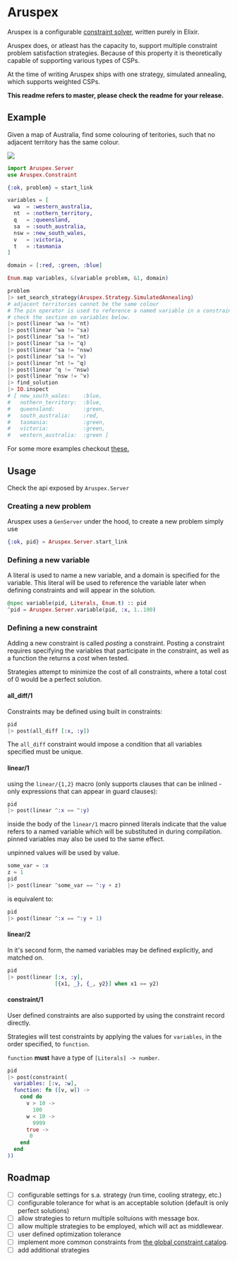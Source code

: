 # Aruspex
Aruspex is a configurable [constraint
solver](https://en.wikipedia.org/wiki/Constraint_satisfaction_problem), written
purely in Elixir.

Aruspex does, or atleast has the capacity to, support multiple constraint problem
satisfaction strategies. Because of this property it is theoretically capable
of supporting various types of CSPs.

At the time of writing Aruspex ships with one strategy, simulated annealing,
which supports weighted CSPs.

**This readme refers to master, please check the readme for your release.**

## Example
Given a map of Australia, find some colouring of teritories, such that no adjacent territory has the same colour.

![](http://australia.pppst.com/Australia_map_regions.gif)

```elixir
import Aruspex.Server
use Aruspex.Constraint

{:ok, problem} = start_link

variables = [
  wa  = :western_australia,
  nt  = :nothern_territory,
  q   = :queensland,
  sa  = :south_australia,
  nsw = :new_south_wales,
  v   = :victoria,
  t   = :tasmania
]

domain = [:red, :green, :blue]

Enum.map variables, &(variable problem, &1, domain)

problem
|> set_search_strategy(Aruspex.Strategy.SimulatedAnnealing)
# adjacent territories cannot be the same colour
# The pin operator is used to reference a named variable in a constraint,
# check the section on variables below.
|> post(linear ^wa != ^nt)
|> post(linear ^wa != ^sa)
|> post(linear ^sa != ^nt)
|> post(linear ^sa != ^q)
|> post(linear ^sa != ^nsw)
|> post(linear ^sa != ^v)
|> post(linear ^nt != ^q)
|> post(linear ^q != ^nsw)
|> post(linear ^nsw != ^v)
|> find_solution
|> IO.inspect
# [ new_south_wales:    :blue,
#   nothern_territory:  :blue,
#   queensland:         :green,
#   south_australia:    :red,
#   tasmania:           :green,
#   victoria:           :green,
#   western_australia:  :green ]
```

For some more examples checkout [these.](test/support/examples/)

## Usage
Check the api exposed by `Aruspex.Server`

### Creating a new problem
Aruspex uses a `GenServer` under the hood, to create a new problem simply use
```elixir
{:ok, pid} = Aruspex.Server.start_link
```

### Defining a new variable
A literal is used to name a new variable, and a domain is specified for the
variable.  This literal will be used to reference the variable later when
defining constraints and will appear in the solution.
```elixir
@spec variable(pid, Literals, Enum.t) :: pid
^pid = Aruspex.Server.variable(pid, :x, 1..100)
```

### Defining a new constraint
Adding a new constraint is called *posting* a constraint. Posting a constraint
requires specifying the variables that participate in the constraint, as well
as a function the returns a *cost* when tested.

Strategies attempt to minimize
the cost of all constraints, where a total cost of 0 would be a perfect
solution.

#### all_diff/1
Constraints may be defined using built in constraints:

```elixir
pid
|> post(all_diff [:x, :y])
```

The `all_diff` constraint would impose a condition that all variables specified
must be unique.

#### linear/1
using the `linear/{1,2}` macro (only supports clauses that can be inlined -
only expressions that can appear in guard clauses):

```elixir
pid
|> post(linear ^:x == ^:y)
```

inside the body of the `linear/1` macro pinned literals indicate that the value
refers to a named variable which will be substituted in during compilation.
pinned variables may also be used to the same effect.

unpinned values will be used by value.

```elixir
some_var = :x
z = 1
pid
|> post(linear ^some_var == ^:y + z)
```

is equivalent to:

```elixir
pid
|> post(linear ^:x == ^:y + 1)
```

#### linear/2
In it's second form, the named variables may be defined explicitly, and matched
on.

```elixir
pid
|> post(linear [:x, :y],
               [{x1, _}, {_, y2}] when x1 == y2)
```

#### constraint/1
User defined constraints are also supported by using the constraint record
directly.

Strategies will test constraints by applying the values for `variables`, in
the order specified, to `function`.

`function` **must** have a type of `[Literals] -> number`.

```elixir
pid
|> post(constraint(
  variables: [:v, :w],
  function: fn ([v, w]) ->
    cond do
      v > 10 ->
        100
      w < 10 ->
        9999
      true ->
       0
    end
  end
))
```
## Roadmap
- [ ] configurable settings for s.a. strategy (run time, cooling strategy, etc.)
- [ ] configurable tolerance for what is an acceptable solution (default is only perfect solutions)
- [ ] allow strategies to return multiple soltuions with message box.
- [ ] allow multiple strategies to be employed, which will act as middlewear.
- [ ] user defined optimization tolerance
- [ ] implement more common constraints from [the global constraint catalog](http://www.emn.fr/z-info/sdemasse/gccat/sec5.html).
- [ ] add additional strategies
